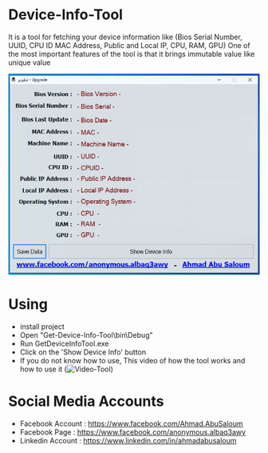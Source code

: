 # Device-Info-Tool
It is a tool for fetching your device information like (Bios Serial Number, UUID, CPU ID MAC Address, Public and Local IP, CPU, RAM, GPU) One of the most important features of the tool is that it brings immutable value like unique value

![Device-Info-Tool](https://github.com/ahmad-abusaloum/Device-Info-Tool/blob/main/Get-Device-Info-Tool/Images/Device-Info-Tool.PNG)

# Using
- install project
- Open "Get-Device-Info-Tool\bin\Debug"
- Run GetDeviceInfoTool.exe
- Click on the 'Show Device Info' button
- If you do not know how to use, This video of how the tool works and how to use it (![Video-Tool](https://www.facebook.com/watch/?v=130564782300426))

# Social Media Accounts
- Facebook Account : https://www.facebook.com/Ahmad.AbuSaloum
- Facebook Page : https://www.facebook.com/anonymous.albaq3awy
- Linkedin Account : https://www.linkedin.com/in/ahmadabusaloum
